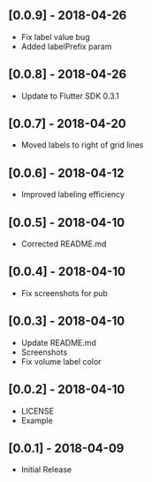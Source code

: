 ## [0.0.9] - 2018-04-26

* Fix label value bug
* Added labelPrefix param

## [0.0.8] - 2018-04-26

* Update to Flutter SDK 0.3.1

## [0.0.7] - 2018-04-20

* Moved labels to right of grid lines

## [0.0.6] - 2018-04-12

* Improved labeling efficiency

## [0.0.5] - 2018-04-10

* Corrected README.md

## [0.0.4] - 2018-04-10

* Fix screenshots for pub

## [0.0.3] - 2018-04-10

* Update README.md
* Screenshots
* Fix volume label color

## [0.0.2] - 2018-04-10

* LICENSE
* Example

## [0.0.1] - 2018-04-09

* Initial Release
